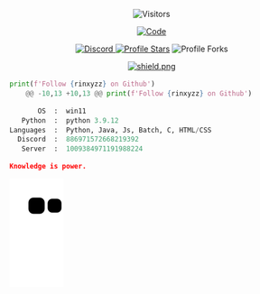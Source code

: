 <p align="center"><img src="https://gpvc.arturio.dev/AstraaDev" alt="Visitors"></a>
<p align="center"><a href="https://discord.com/users/886971572668219392" target="_blank"><img alt="Code" src="https://img.shields.io/endpoint?label=Code&logo=CodersRank&logoColor=white&url=https%3A%2F%2Fraw.githubusercontent.com%2Frinxyzz%2Frinxyzz%2Fmain%2Fendpointv2">
<p align="center"><a href="https://discord.com/users/886971572668219392" target="_blank"><img alt="Discord" src="https://img.shields.io/endpoint?label=Discord&logo=Discord&logoColor=white&url=https%3A%2F%2Fraw.githubusercontent.com%2Frinxyzz%2Frinxyzz%2Fmain%2Fendpoint">
<img src="https://img.shields.io/badge/dynamic/json?&label=Total%20Stars&color=bb2527&style=flat&style=for-the-badge&query=%24.stars&url=https://api.github-star-counter.workers.dev/user/rinxyzz" alt="Profile Stars"></a>
<img src="https://img.shields.io/badge/dynamic/json?&label=Total%20Forks&color=bb2527&style=flat&style=for-the-badge&query=%24.forks&url=https://api.github-star-counter.workers.dev/user/rinxyzz" alt="Profile Forks"></a>
<p align="center"><a href="https://discord.gg/w8FBRVBrbX" target="_blank"><img src="https://discordapp.com/api/guilds/315581703139885060/widget.png?style=shield" alt="shield.png"></a></p></p>

```python
print(f'Follow {rinxyzz} on Github')
	@@ -10,13 +10,13 @@ print(f'Follow {rinxyzz} on Github')
```
	
```python
       OS  :  win11
   Python  :  python 3.9.12
Languages  :  Python, Java, Js, Batch, C, HTML/CSS
  Discord  :  886971572668219392
   Server  :  1009384971191988224
```

```json
Knowledge is power.
```

<a href="https://discord.gg/w8FBRVBrbX" target="_blank"><img src="https://github.com/AstraaDev/AstraaDev/blob/output/github-contribution-grid-snake.svg" alt="snake"></a>
